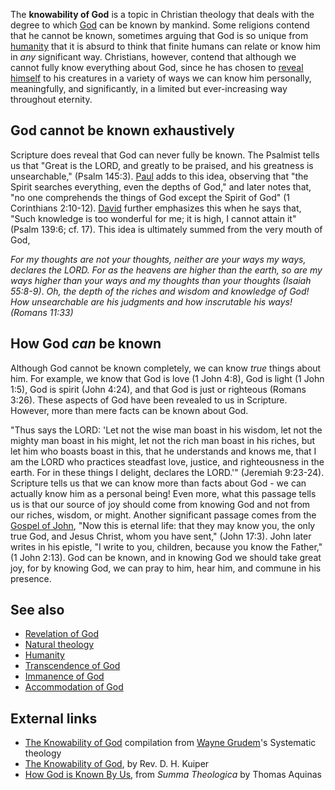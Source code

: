 The **knowability of God** is a topic in Christian theology that
deals with the degree to which [God](God "God") can be known by
mankind. Some religions contend that he cannot be known, sometimes
arguing that God is so unique from [humanity](Humanity "Humanity")
that it is absurd to think that finite humans can relate or know
him in *any* significant way. Christians, however, contend that
although we cannot fully know everything about God, since he has
chosen to [reveal himself](Revelation_of_God "Revelation of God")
to his creatures in a variety of ways we can know him personally,
meaningfully, and significantly, in a limited but ever-increasing
way throughout eternity.

## God cannot be known exhaustively

Scripture does reveal that God can never fully be known. The
Psalmist tells us that "Great is the LORD, and greatly to be
praised, and his greatness is unsearchable," (Psalm 145:3).
[Paul](Paul "Paul") adds to this idea, observing that "the Spirit
searches everything, even the depths of God," and later notes that,
"no one comprehends the things of God except the Spirit of God" (1
Corinthians 2:10-12). [David](David "David") further emphasizes
this when he says that, "Such knowledge is too wonderful for me; it
is high, I cannot attain it" (Psalm 139:6; cf. 17). This idea is
ultimately summed from the very mouth of God,

*For my thoughts are not your thoughts, neither are your ways my ways, declares the LORD. For as the heavens are higher than the earth, so are my ways higher than your ways and my thoughts than your thoughts (Isaiah 55:8-9)*.
*Oh, the depth of the riches and wisdom and knowledge of God! How unsearchable are his judgments and how inscrutable his ways! (Romans 11:33)*
## How God *can* be known

Although God cannot be known completely, we can know *true* things
about him. For example, we know that God is love (1 John 4:8), God
is light (1 John 1:5), God is spirit (John 4:24), and that God is
just or righteous (Romans 3:26). These aspects of God have been
revealed to us in Scripture. However, more than mere facts can be
known about God.

"Thus says the LORD: 'Let not the wise man boast in his wisdom, let
not the mighty man boast in his might, let not the rich man boast
in his riches, but let him who boasts boast in this, that he
understands and knows me, that I am the LORD who practices
steadfast love, justice, and righteousness in the earth. For in
these things I delight, declares the LORD.'" (Jeremiah 9:23-24).
Scripture tells us that we can know more than facts about God - we
can actually know him as a personal being! Even more, what this
passage tells us is that our source of joy should come from knowing
God and not from our riches, wisdom, or might. Another significant
passage comes from the
[Gospel of John](Gospel_of_John "Gospel of John"), "Now this is
eternal life: that they may know you, the only true God, and Jesus
Christ, whom you have sent," (John 17:3). John later writes in his
epistle, "I write to you, children, because you know the Father,"
(1 John 2:13). God can be known, and in knowing God we should take
great joy, for by knowing God, we can pray to him, hear him, and
commune in his presence.

## See also

-   [Revelation of God](Revelation_of_God "Revelation of God")
-   [Natural theology](Natural_theology "Natural theology")
-   [Humanity](Humanity "Humanity")
-   [Transcendence of God](Transcendence_of_God "Transcendence of God")
-   [Immanence of God](Immanence_of_God "Immanence of God")
-   [Accommodation of God](Accommodation_of_God "Accommodation of God")

## External links

-   [The Knowability of God](http://tinyurl.com/6yr6wx) compilation
    from [Wayne Grudem](Wayne_Grudem "Wayne Grudem")'s Systematic
    theology
-   [The Knowability of God](http://www.reformedwitness.org/pmphltlst/Attributes/Knowability.html),
    by Rev. D. H. Kuiper
-   [How God is Known By Us](http://www.newadvent.org/summa/1012.htm),
    from *Summa Theologica* by Thomas Aquinas



